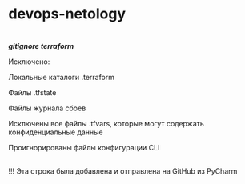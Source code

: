 # devops-netology
#
***gitignore terraform***

Исключено:

Локальные каталоги .terraform

Файлы .tfstate

Файлы журнала сбоев

Исключены все файлы .tfvars, которые могут содержать конфиденциальные данные

Проигнорированы файлы конфигурации CLI

##


!!! Эта строка была добавлена и отправлена на GitHub из PyCharm
